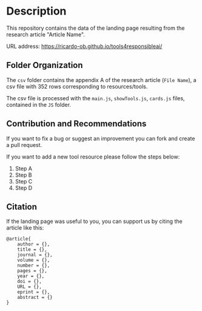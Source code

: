 # Description

This repository contains the data of the landing page resulting from the research article "Article Name".

URL address: https://ricardo-ob.github.io/tools4responsibleai/

## Folder Organization
 
 The `csv` folder contains the appendix A of the research article (`File Name`), a csv file with 352 rows corresponding to resources/tools.

 The csv file is processed with the `main.js`, `showTools.js`, `cards.js` files, contained in the `JS` folder.

## Contribution and Recommendations

If you want to fix a bug or suggest an improvement you can fork and create a pull request.

If you want to add a new tool resource please follow the steps below:

1. Step A
2. Step B
3. Step C
4. Step D

## Citation

If the landing page was useful to you, you can support us by citing the article like this:

    @article{
        author = {},
        title = {},
        journal = {},
        volume = {},
        number = {},
        pages = {},
        year = {},
        doi = {},
        URL = {},
        eprint = {},
        abstract = {}
    }